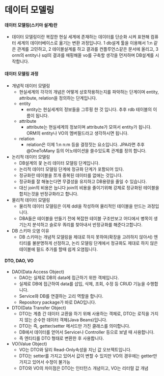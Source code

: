 # 데이터 모델링
#### 데이터 모델링(스키마 설계)란
* 데이터 모델링이란 복잡한 현실 세계에 존재하는 데이터를 단순화 시켜 표현해 컴퓨터 세계의 데이터베이스로 옮기는 변환 과정입니다.
  1 db설계 툴을 이용해서 1:n 같은 관계를 고민하고,
  2 테이블설계를 하고 결과를 컨플루언스같은 문서에 올리고,
  3 orm의 entity나 sql의 결과를 매핑해올 vo를 구축할 생각을 먼저하며 DB설계를 시작합니다.
#### 데이터 모델링 과정
* 개념적 데이터 모델링
  * 현실세계의 각각의 개념은 어떻게 상호작용하는지를 파악하는 단계이며 entity, attribute, relation을 정의하는 단계입니다.
  * entity
    * entity는 현실세계의 정보들을 그루핑 한 것 입니다. 추후 rdb 테이블의 이름이 됩니다.
  * attribute
    * attribute는 현실세계의 정보이며 attribute가 모여서 entity가 됩니다. ORM의 entity나 VO의 멤버필드라고 생각하시면 됩니다.
  * relation
    * relation은 이제 1:n n:m 등을 결정짓는 요소입니다. JPA라면 추후 @OneToMany 등의 어노테이션을 쓸수있도록 관계를 정의 합니다.
* 논리적 데이터 모델링
  * DB설계의 꽃 논리 데이터 모델링 단계입니다.
  * 논리적 데이터 모델링 단계에 정규화 단계가 포함되어 있다.
  * 정규화란 테이블을 쪼개 중복된 데이터를 없애는 것입니다.
  * 정규화를 잘 해놓는다면 무결성을 유지하고 DB용량을 줄일 수 있습니다.
  * 대신 join의 비용은 늡니다 join의 비용을 줄이기위해 강제로 정규화된 테이블을 합치는것을 반정규화라고 합니다.
* 물리적 데이터 모델링
  * 물리적 데이터 모델링은 이제 ddl을 작성하여 물리적인 테이블을 만드는 과정입니다.
  * DBA들은 테이블을 만들기 전에 복잡한 테이블 구조만보고 어디에서 병목이 생기는지 분석하고 슬로우 쿼리를 찾아내서 반정규화를 해준다고합니다.
* DB 스키마 오염 이유
  * DB 스키마는 개념적 모델링을 제대로 하지 못하여(확장을 고려하지 않아서) 엔티티를 불분명하게 선정하고, 논리 모델링 단계에서 정규화도 제대로 하지 않은 테이블에 필드 추가를 할때 쉽게 오염됩니다.
#### DTO, DAO, VO 
* DAO(Data Access Object)
  * DAO는 실제로 DB의 data에 접근하기 위한 객체입니다.
  * 실제로 DB에 접근하여 data를 삽입, 삭제, 조회, 수정 등 CRUD 기능을 수행합니다.
  * Service와 DB를 연결하는 고리 역할을 합니다.
  * Repository package가 바로 DAO입니다.
* DTO(Data Transfer Object)
  * DTO는 계층 간 데이터 교환을 하기 위해 사용하는 객체로, DTO는 로직을 가지지 않는 순수한 데이터 객체(Java Beans)입니다.
  * DTO는 즉, getter/setter 메서드만 가진 클래스를 의미합니다.
  * DB에서 데이터를 얻어서 Service나 Controller 등으로 보낼 때 사용합니다.
  * 즉 엔티티를 DTO 형태로 변환한 후 사용합니다.
* VO(Value Object)
  * VO는 DTO와 달리 Read-Only속성을 지닌 값 오브젝트입니다.
  * DTO는 setter를 가지고 있어서 값이 변할 수 있지만 VO의 경우에는 getter만 가지고 있어서 수정이 불가능
  * DTO와 VO의 차이점은 DTO는 인터턴스 개념이고, VO는 리터럴 값 개념


  
